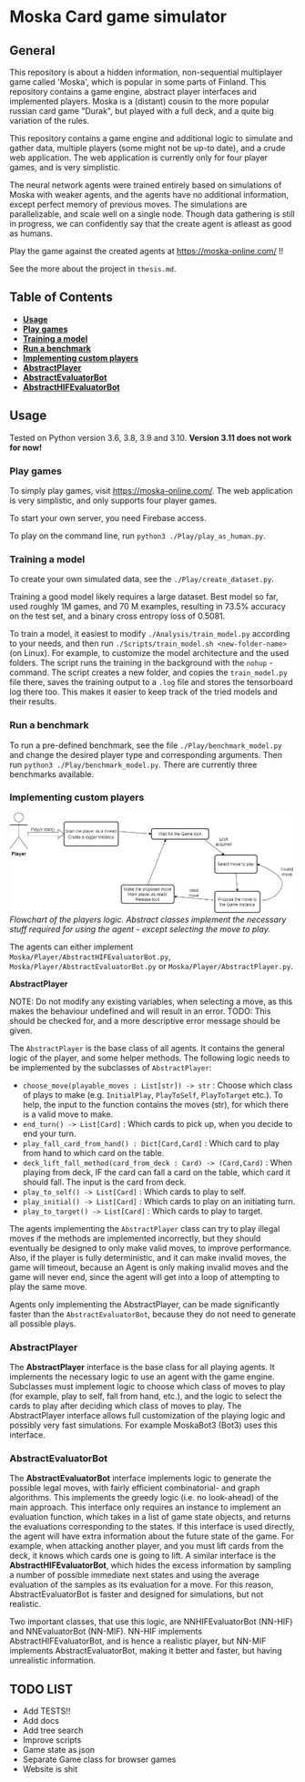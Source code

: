# Moska Card game simulator

## **General** <!-- omit in toc -->
This repository is about a hidden information, non-sequential multiplayer game called 'Moska', which is popular in some parts of Finland. This repository contains a game engine, abstract player interfaces and implemented players. Moska is a (distant) cousin to the more popular russian card game "Durak", but played with a full deck, and a quite big variation of the rules.

This repository contains a game engine and additional logic to simulate and gather data, multiple players (some might not be up-to date), and a crude web application. The web application is currently only for four player games, and is very simplistic.

The neural network agents were trained entirely based on simulations of Moska with weaker agents, and the agents have no additional information, except perfect memory of previous moves. The simulations are parallelizable, and scale well on a single node. Though data gathering is still in progress, we can confidently say that the create agent is atleast as good as humans.

Play the game against the created agents at https://moska-online.com/ !!

See the more about the project in `thesis.md`.

## Table of Contents <!-- omit in toc -->
- [**Usage**](#usage)
- [**Play games**](#play-games)
- [**Training a model**](#training-a-model)
- [**Run a benchmark**](#run-a-benchmark)
- [**Implementing custom players**](#implementing-custom-players)
- [**AbstractPlayer**](#abstractplayer)
- [**AbstractEvaluatorBot**](#abstractevaluatorbot)
- [**AbstractHIFEvaluatorBot**](#abstracthifevaluatorbot)

## **Usage** <!-- omit in toc -->
Tested on Python version 3.6, 3.8, 3.9 and 3.10. **Version 3.11 does not work for now!**

### **Play games**
To simply play games, visit https://moska-online.com/. The web application is very simplistic, and only supports four player games.

To start your own server, you need Firebase access.

To play on the command line, run `python3 ./Play/play_as_human.py`.


### **Training a model**
To create your own simulated data, see the `./Play/create_dataset.py`.

Training a good model likely requires a large dataset. Best model so far, used roughly 1M games, and 70 M examples, resulting in 73.5% accuracy on the test set, and a binary cross entropy loss of 0.5081.

To train a model, it easiest to modify `./Analysis/train_model.py` according to your needs, and then run `./Scripts/train_model.sh <new-folder-name>` (on Linux). For example, to customize the model architecture and the used folders. The script runs the training in the background with the `nohup` -command. The script creates a new folder, and copies the `train_model.py` file there, saves the training output to a `.log` file and stores the tensorboard log there too. This makes it easier to keep track of the tried models and their results.

### **Run a benchmark**
To run a pre-defined benchmark, see the file `./Play/benchmark_model.py` and change the desired player type and corresponding arguments. Then run `python3 ./Play/benchmark_model.py`. There are currently three benchmarks available.

### **Implementing custom players**

![player-flowchart](./img/player-diagram.png)
*Flowchart of the players logic. Abstract classes implement the necessary stuff required for using the agent - except selecting the move to play.*

The agents can either implement `Moska/Player/AbstractHIFEvaluatorBot.py`, `Moska/Player/AbstractEvaluatorBot.py` or `Moska/Player/AbstractPlayer.py`.

**AbstractPlayer**

NOTE: Do not modify any existing variables, when selecting a move, as this makes the behaviour undefined and will result in an error.
TODO: This should be checked for, and a more descriptive error message should be given.

The `AbstractPlayer` is the base class of all agents. It contains the general logic of the player, and some helper methods. The following logic needs to be implemented by the subclasses of `AbstractPlayer`:
- `choose_move(playable_moves : List[str]) -> str` : Choose which class of plays to make (e.g. `InitialPlay`, `PlayToSelf`, `PlayToTarget` etc.). To help, the input to the function contains the moves (str), for which there is a valid move to make.
- `end_turn() -> List[Card]` : Which cards to pick up, when you decide to end your turn.
- `play_fall_card_from_hand() : Dict[Card,Card]` : Which card to play from hand to which card on the table.
- `deck_lift_fall_method(card_from_deck : Card) -> (Card,Card)` : When playing from deck, IF the card can fall a card on the table, which card it should fall. The input is the card from deck.
- `play_to_self() -> List[Card]` : Which cards to play to self.
- `play_initial() -> List[Card]` : Which cards to play on an initiating turn.
- `play_to_target() -> List[Card]` : Which cards to play to target.

The agents implementing the `AbstractPlayer` class can try to play illegal moves if the methods are implemented incorrectly, but they should eventually be designed to only make valid moves, to improve performance. Also, if the player is fully deterministic, and it can make invalid moves, the game will timeout, because an Agent is only making invalid moves and the game will never end, since the agent will get into a loop of attempting to play the same move.

Agents only implementing the AbstractPlayer, can be made significantly faster than the `AbstractEvaluatorBot`, because they do not need to generate all possible plays.


### **AbstractPlayer**

The **AbstractPlayer** interface is the base class for all playing
agents. It implements the necessary logic to use an agent with the game
engine. Subclasses must implement logic to choose which class of moves
to play (for example, play to self, fall from hand, etc.), and the logic
to select the cards to play after deciding which class of moves to play.
The AbstractPlayer interface allows full customization of the playing
logic and possibly very fast simulations. For example MoskaBot3 (Bot3)
uses this interface.

### **AbstractEvaluatorBot**

The **AbstractEvaluatorBot** interface implements logic to generate the
possible legal moves, with fairly efficient combinatorial- and graph
algorithms. This implements the greedy logic (i.e. no look-ahead) of the
main approach. This interface only requires an instance to implement an
evaluation function, which takes in a list of game state objects, and
returns the evaluations corresponding to the states. If this interface
is used directly, the agent will have extra information about the future
state of the game. For example, when attacking another player, and you
must lift cards from the deck, it knows which cards one is going to
lift. A similar interface is the **AbstractHIFEvaluatorBot**, which
hides the excess information by sampling a number of possible immediate
next states and using the average evaluation of the samples as its
evaluation for a move. For this reason, AbstractEvaluatorBot is faster
and designed for simulations, but not realistic.

Two important classes, that use this logic, are NNHIFEvaluatorBot
(NN-HIF) and NNEvaluatorBot (NN-MIF). NN-HIF implements
AbstractHIFEvaluatorBot, and is hence a realistic player, but NN-MIF
implements AbstractEvaluatorBot, making it better and faster, but having
unrealistic information.


## TODO LIST
- Add TESTS!!
- Add docs
- Add tree search
- Improve scripts
- Game state as json
- Separate Game class for browser games
- Website is shit

